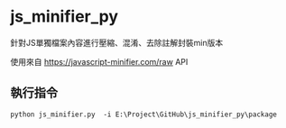 # js_minifier_py
針對JS單獨檔案內容進行壓縮、混淆、去除註解封裝min版本

使用來自 https://javascript-minifier.com/raw API

執行指令
--
```
python js_minifier.py  -i E:\Project\GitHub\js_minifier_py\package
```

